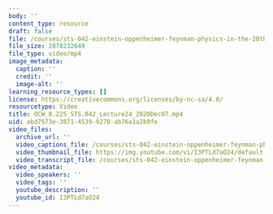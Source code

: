```yaml
---
body: ''
content_type: resource
draft: false
file: /courses/sts-042-einstein-oppenheimer-feynman-physics-in-the-20th-century-fall-2020/ocw_8225_sts042_lecture24_2020dec07_360p_16_9.mp4
file_size: 2878232649
file_type: video/mp4
image_metadata:
  caption: ''
  credit: ''
  image-alt: ''
learning_resource_types: []
license: https://creativecommons.org/licenses/by-nc-sa/4.0/
resourcetype: Video
title: OCW_8.225_STS.042_Lecture24_2020Dec07.mp4
uid: abd7573e-3871-4539-9278-ab76a1a2b9fe
video_files:
  archive_url: ''
  video_captions_file: /courses/sts-042-einstein-oppenheimer-feynman-physics-in-the-20th-century-fall-2020/1-Ys8JDYcPnt7QrvF1bInb3MF2rtiPc5p_transcript.webvtt
  video_thumbnail_file: https://img.youtube.com/vi/I3PTLd7aO24/default.jpg
  video_transcript_file: /courses/sts-042-einstein-oppenheimer-feynman-physics-in-the-20th-century-fall-2020/1-Ys8JDYcPnt7QrvF1bInb3MF2rtiPc5p_transcript.pdf
video_metadata:
  video_speakers: ''
  video_tags: ''
  youtube_description: ''
  youtube_id: I3PTLd7aO24
---
```


